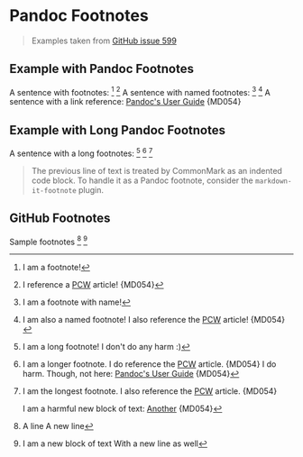 # Pandoc Footnotes

> Examples taken from [GitHub issue 599](https://github.com/DavidAnson/markdownlint/issues/599)

## Example with Pandoc Footnotes

A sentence with footnotes: [^1] [^2]
A sentence with named footnotes: [^name] [^name2]
A sentence with a link reference: [Pandoc's User Guide][Pandoc1] {MD054}

[^1]: I am a footnote!
[^2]: I reference a [PCW][PCW1] article! {MD054}
[^name]: I am a footnote with name!
[^name2]: I am also a named footnote! I also reference the [PCW][PCW1] article! {MD054}

[PCW1]: https://www.example.com/article.html
[Pandoc1]: https://pandoc.org/MANUAL.html#extension-footnotes

## Example with Long Pandoc Footnotes

A sentence with a long footnotes: [^long] [^longer] [^longest]

[^long]: I am a long footnote!
    I don't do any harm :)
[^longer]: I am a longer footnote. I do reference the [PCW][PCW2] article. {MD054}
    I do harm. Though, not here: [Pandoc's User Guide][Pandoc2] {MD054}
[^longest]: I am the longest footnote. I also reference the [PCW][PCW2] article. {MD054}

    I am a harmful new block of text: [Another][Another2] {MD054}

> The previous line of text is treated by CommonMark as an indented code block.
> To handle it as a Pandoc footnote, consider the `markdown-it-footnote` plugin.

[PCW2]: https://www.example.com/article.html
[Pandoc2]: https://pandoc.org/MANUAL.html#extension-footnotes
[Another2]: https://www.example.com/another.html

## GitHub Footnotes

Sample footnotes [^3] [^note3]

[^3]: A line
  A new line

[^note3]:
    I am a new block of text
    With a new line as well
